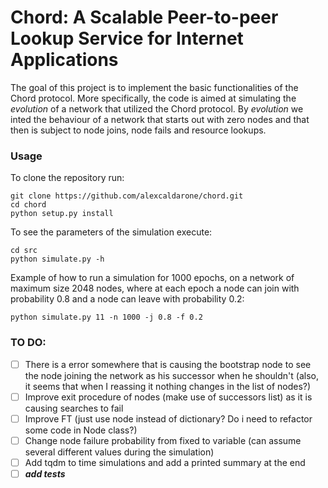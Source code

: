 # Chord: A Scalable Peer-to-peer Lookup Service for Internet Applications

The goal of this project is to implement the basic functionalities of the Chord protocol. More specifically, the code is aimed at simulating the _evolution_ of a network that utilized the Chord protocol. By _evolution_ we inted the behaviour of a network that starts out with zero nodes and that then is subject to node joins, node fails and resource lookups.


### Usage
To clone the repository run:
```shell
git clone https://github.com/alexcaldarone/chord.git
cd chord
python setup.py install
```

To see the parameters of the simulation execute:
```shell
cd src
python simulate.py -h
```

Example of how to run a simulation for 1000 epochs, on a network of maximum size 2048 nodes, where at each epoch a node can join with probability 0.8 and a node can leave with probability 0.2:
```shell
python simulate.py 11 -n 1000 -j 0.8 -f 0.2
```

### TO DO:
- [ ] There is a error somewhere that is causing the bootstrap node to see the node joining the network as his successor when he shouldn't (also, it seems that when I reassing it nothing changes in the list of nodes?)
- [ ] Improve exit procedure of nodes (make use of successors list) as it is causing searches to fail 
- [ ] Improve FT (just use node instead of dictionary? Do i need to refactor some code in Node class?)
- [ ] Change node failure probability from fixed to variable (can assume several different values during the simulation)
- [ ] Add tqdm to time simulations and add a printed summary at the end
- [ ] ***add tests***